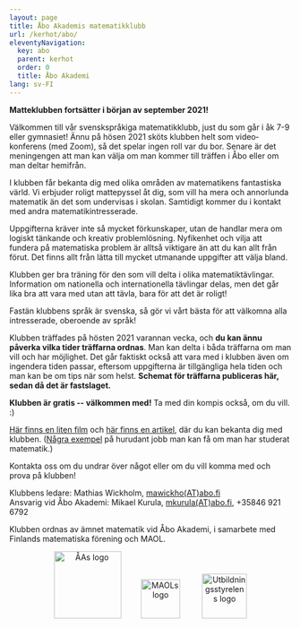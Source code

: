 ```yaml
---
layout: page
title: Åbo Akademis matematikklubb
url: /kerhot/abo/
eleventyNavigation:
  key: abo
  parent: kerhot
  order: 0
  title: Åbo Akademi
lang: sv-FI
---
```


**Matteklubben fortsätter i början av september 2021!**

Välkommen till vår svenskspråkiga matematik­klubb, just du som går i åk 7-9 eller gymnasiet! Ännu på hösen 2021 sköts klubben helt som video­konferens (med Zoom), så det spelar ingen roll var du bor. Senare är det meningengen att man kan välja om man kommer till träffen i Åbo eller om man deltar hemifrån.

I klubben får bekanta dig med olika områden av matematikens fantastiska värld. Vi erbjuder roligt mattepyssel åt dig, som vill ha mera och annorlunda matematik än det som undervisas i skolan. Samtidigt kommer du i kontakt med andra matematikintresserade. 

Uppgifterna kräver inte så mycket förkunskaper, utan de handlar mera om logiskt tänkande och kreativ problem­lösning. Nyfikenhet och vilja att fundera på matematiska problem är alltså viktigare än att du kan allt från förut. Det finns allt från lätta till mycket utmanande uppgifter att välja bland. 

Klubben ger bra träning för den som vill delta i olika matematiktävlingar. Information om nationella och internationella tävlingar delas, men det går lika bra att vara med utan att tävla, bara för att det är roligt! 

Fastän klubbens språk är svenska, så gör vi vårt bästa för att välkomna alla intresserade, oberoende av språk!

Klubben träffades på hösten 2021 varannan vecka, och **du kan ännu påverka vilka tider träffarna ordnas**. Man kan delta i båda träffarna om man vill och har möjlighet. Det går faktiskt också att vara med i klubben även om ingendera tiden passar, eftersom uppgifterna är tillgängliga hela tiden och man kan be om tips när som helst. **Schemat för träffarna publiceras här, sedan då det är fastslaget.**

**Klubben är gratis -- välkommen med!** Ta med din kompis också, om du vill. :)

[Här finns en liten film](https://panopto.abo.fi/Panopto/Pages/Viewer.aspx?id=4336b5ea-89b2-44c8-8e46-ad2700e11f33) och [här finns en artikel](https://dimensiolehti.fi/en-ny-matematikklubb-for-hela-svenskfinland/), där du kan bekanta dig med klubben. ([Några exempel](https://abomatematiker.wordpress.com/) på hurudant jobb man kan få om man har studerat matematik.)

Kontakta oss om du undrar över något eller om du vill komma med och prova på klubben!

Klubbens ledare: Mathias Wickholm, [mawickho(AT)abo.fi](mailto:mawickho(AT)abo.fi)<br>
Ansvarig vid Åbo Akademi: Mikael Kurula, [mkurula(AT)abo.fi](mailto:mkurula(AT)abo.fi), +35846 921 6792

Klubben ordnas av ämnet matematik vid Åbo Akademi, i samarbete med Finlands matematiska förening och MAOL.

<p align="center">
<a href="https://www.abo.fi/amnen/matematik/" style="text-decoration:none" target="_blank"><img src="https://matematiikkakilpailut.fi/kerhot/abo/%C3%85A%20logo.svg" alt="ÅAs logo" height="120"/></a>&nbsp;&nbsp;&nbsp;&nbsp;&nbsp;&nbsp;&nbsp;&nbsp;
<a href="https://maol.fi/sv/framsida/" style="text-decoration:none" target="_blank"><img src="https://matematiikkakilpailut.fi/kerhot/abo/MAOL%20logo.svg" alt="MAOLs logo" height="70"/></a> &nbsp;&nbsp;&nbsp;&nbsp;&nbsp;&nbsp;&nbsp;&nbsp;
<a href="https://www.oph.fi/sv" style="text-decoration:none" target="_blank"><img src="https://matematiikkakilpailut.fi/kerhot/abo/UBS%20finansierar.png" alt="Utbildningsstyrelens logo" height="80"/></a>
</p>
